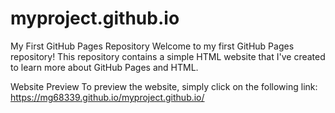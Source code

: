 # myproject.github.io
My First GitHub Pages Repository Welcome to my first GitHub Pages repository! This repository contains a simple HTML website that I've created to learn more about GitHub Pages and HTML.

Website Preview To preview the website, simply click on the following link: https://mg68339.github.io/myproject.github.io/
